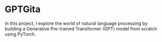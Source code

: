 # GPTGita
In this project, I explore the world of natural language processing by building a Generative Pre-trained Transformer (GPT) model from scratch using PyTorch.
